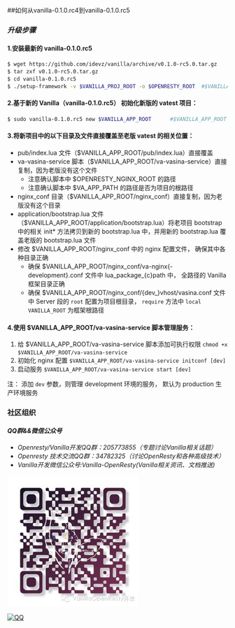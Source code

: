 ##如何从vanilla-0.1.0.rc4到vanilla-0.1.0.rc5

### *升级步骤*

#### 1.安装最新的 vanilla-0.1.0.rc5

``` bash
$ wget https://github.com/idevz/vanilla/archive/v0.1.0-rc5.0.tar.gz
$ tar zxf v0.1.0-rc5.0.tar.gz
$ cd vanilla-0.1.0.rc5
$ ./setup-framework -v $VANILLA_PROJ_ROOT -o $OPENRESTY_ROOT  #$VANILLA_PROJ_ROOT 为给 Vanilla 指定的安装目录， $OPENRESTY_ROOT 是当前 OpenResty 的安装目录
```

#### 2.基于新的 Vanilla（vanilla-0.1.0.rc5） 初始化新版的 vatest 项目：

``` bash
$ sudo vanilla-0.1.0.rc5 new $VANILLA_APP_ROOT      #$VANILLA_APP_ROOT 为新版 vatest 项目全路径
```

#### 3.将新项目中的以下目录及文件直接覆盖至老版 vatest 的相关位置：
- pub/index.lua 文件（$VANILLA_APP_ROOT/pub/index.lua）直接覆盖
- va-vasina-service 脚本（$VANILLA_APP_ROOT/va-vasina-service）直接复制，因为老版没有这个文件
    - 注意确认脚本中 $OPENRESTY_NGINX_ROOT 的路径
    - 注意确认脚本中 $VA_APP_PATH 的路径是否为项目的根路径
- nginx_conf 目录（$VANILLA_APP_ROOT/nginx_conf）直接复制，因为老版没有这个目录
- application/bootstrap.lua 文件（$VANILLA_APP_ROOT/application/bootstrap.lua）将老项目 bootstrap 中的相关 init* 方法拷贝到新的 bootstrap.lua 中，并用新的 bootstrap.lua 覆盖老版的 bootstrap.lua 文件
- 修改 $VANILLA_APP_ROOT/nginx_conf 中的 nginx 配置文件， 确保其中各种目录正确
    - 确保 $VANILLA_APP_ROOT/nginx_conf/va-nginx{-development}.conf 文件中 lua_package_{c}path 中， 全路径的 Vanilla 框架目录正确
    - 确保 $VANILLA_APP_ROOT/nginx_conf/{dev_}vhost/vasina.conf 文件中 Server 段的 `root` 配置为项目根目录， `require` 方法中 `local VANILLA_ROOT` 为框架根路径


#### 4.使用 $VANILLA_APP_ROOT/va-vasina-service 脚本管理服务：
1. 给 $VANILLA_APP_ROOT/va-vasina-service 脚本添加可执行权限 `chmod +x $VANILLA_APP_ROOT/va-vasina-service`
2. 初始化 nginx 配置 `$VANILLA_APP_ROOT/va-vasina-service initconf [dev]`
3. 启动服务 `$VANILLA_APP_ROOT/va-vasina-service start [dev]`

注： 添加 `dev` 参数，则管理 development 环境的服务， 默认为 production 生产环境服务

### 社区组织
#### *QQ群&&微信公众号*
- *Openresty/Vanilla开发QQ群：205773855（专题讨论Vanilla相关话题）*
- *Openresty 技术交流QQ群：34782325（讨论OpenResty和各种高级技术）*
- *Vanilla开发微信公众号:Vanilla-OpenResty(Vanilla相关资讯、文档推送)*

![vanilla](va_c.jpeg)

[![QQ](http://pub.idqqimg.com/wpa/images/group.png)](http://shang.qq.com/wpa/qunwpa?idkey=673157ee0f0207ce2fb305d15999225c5aa967e88913dfd651a8cf59e18fd459)